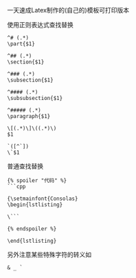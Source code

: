 <!--
 * @Author: Kaizyn
 * @Date: 2020-06-13 10:34:02
 * @LastEditTime: 2020-10-12 21:49:32
-->
一天速成Latex制作的(自己的)模板可打印版本

使用正则表达式查找替换

```
^# (.*)
\part{$1}

^## (.*)
\section{$1}

^### (.*)
\subsection{$1}

^#### (.*)
\subsubsection{$1}

^##### (.*)
\paragraph{$1}

\[(.*)\]\((.*)\)
$1

`([^`])
\`$1
```

普通查找替换

```
{% spoiler "代码" %}
```cpp

{\setmainfont{Consolas}
\begin{lstlisting}
```
```
\```

{% endspoiler %}

\end{lstlisting}
```

另外注意某些特殊字符的转义如

```
& _ `
```